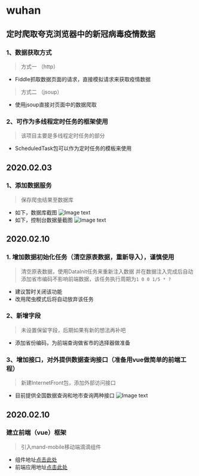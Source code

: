 # wuhan
## 定时爬取夸克浏览器中的新冠病毒疫情数据
### 1、数据获取方式
> 方式一 （http）
* Fiddle抓取数据页面的请求，直接模拟请求来获取疫情数据
> 方式二 （jsoup）
* 使用jsoup直接对页面中的数据爬取
### 2、可作为多线程定时任务的框架使用
> 该项目主要是多线程定时任务的部分
* ScheduledTask包可以作为定时任务的模板来使用
## 2020.02.03
### 1、添加数据服务
> 保存爬虫结果至数据库
* 如下，数据库截图
![Image text](https://raw.githubusercontent.com/zby123456/Local_img/master/wuhan_data.png)
* 如下，控制台数据量截图
![Image text](https://raw.githubusercontent.com/zby123456/Local_img/master/wuhan_idea.png)
## 2020.02.10
### 1. 增加数据初始化任务（清空原表数据，重新导入），谨慎使用
> 清空原表数据，使用DataInit任务来重新注入数据
> 并在数据注入完成后自动添加省市编码不影响前端数据，该任务执行周期为`1 0 0 1/5 * ?`
* 建议暂时关闭该功能
* 改用爬虫模式后将自动放弃该任务
### 2、新增字段
> 未设置保留字段，后期如果有新的想法再补吧
* 添加省份编码，为前端查询做省市的选择器做准备
### 3、增加接口，对外提供数据查询接口（准备用vue做简单的前端工程）
> 新建InternetFront包，添加外部访问接口
* 目前提供全国数据查询和地市查询两种接口
![Image text](https://raw.githubusercontent.com/zby123456/Local_img/master/wuhan_swagger.png)
## 2020.02.10
### 建立前端（vue）框架
> 引入mand-mobile移动端滴滴组件
* 组件地址[点击此处](https://didi.github.io/mand-mobile/#/zh-CN/home)
* 前端应用地址[点击此处](https://github.com/zby123456/wuhan_vue)
